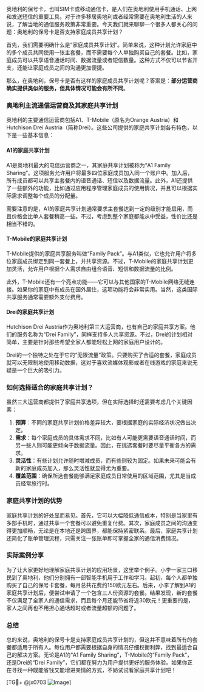 奥地利的保号卡，也叫SIM卡或移动通信卡，是人们在奥地利使用手机通话、上网和发送短信的重要工具。对于许多移居奥地利或者经常需要在奥地利生活的人来说，了解当地的通信服务政策非常重要。今天我们就来聊聊一个很多人都关心的问题：奥地利的保号卡是否支持家庭成员共享计划？

首先，我们需要明确什么是“家庭成员共享计划”。简单来说，这种计划允许家庭中的多个成员共同使用一张主套餐，而不需要每个人单独购买自己的套餐。比如，家庭成员可以共享语音通话时间、数据流量或者短信数量。这种方式不仅可以节省开支，还能让家庭成员之间的沟通更加便捷。

那么，在奥地利，保号卡是否有这样的家庭成员共享计划呢？答案是：**部分运营商确实提供类似的服务，但具体情况可能会有所不同**。

### 奥地利主流通信运营商及其家庭共享计划

奥地利的主要通信运营商包括A1、T-Mobile（原名为Orange Austria）和 Hutchison Drei Austria（简称Drei）。这些公司提供的家庭共享计划各有特色，以下是一些基本信息：

#### A1的家庭共享计划
A1是奥地利最大的电信运营商之一，其家庭共享计划被称为“A1 Family Sharing”。这项服务允许用户将最多四位家庭成员加入同一个账户中。加入后，所有成员都可以共享主套餐内的语音通话、短信以及数据流量。此外，A1还提供了一些额外的功能，比如通过应用程序管理家庭成员的使用情况，并且可以根据实际需求调整每个成员的分配量。

需要注意的是，A1的家庭共享计划通常要求主套餐达到一定的级别才能启用，而且价格会比单人套餐稍高一些。不过，考虑到整个家庭都能从中受益，性价比还是相当不错的。

#### T-Mobile的家庭共享计划
T-Mobile提供的家庭共享服务叫做“Family Pack”。与A1类似，它也允许用户将多位家庭成员绑定到同一套餐上，并共享资源。不过，T-Mobile的家庭共享计划更加灵活，允许用户根据个人需求自由组合语音、短信和数据流量的比例。

此外，T-Mobile还有一个亮点功能——它可以与其他国家的T-Mobile网络无缝连接。如果你的家庭中有成员在国外居住，这项功能将会非常实用。当然，这类国际共享服务通常需要额外支付费用。

#### Drei的家庭共享计划
Hutchison Drei Austria作为奥地利第三大运营商，也有自己的家庭共享方案。他们的服务名称为“Drei Family”，同样支持多人共享资源。不过，Drei的计划相对简单，主要是针对那些希望全家人都能轻松上网的家庭用户设计的。

Drei的一个独特之处在于它的“无限流量”政策。只要购买了合适的套餐，家庭成员就可以无限制地使用移动数据，这对于喜欢流媒体观影或者在线游戏的家庭来说无疑是一个巨大的吸引力。

### 如何选择适合的家庭共享计划？

虽然三大运营商都提供了家庭共享选项，但在实际选择时还需要考虑几个关键因素：

1. **预算**：不同的家庭共享计划价格差异较大，要根据家庭的实际经济状况做出决定。
2. **需求**：每个家庭成员的具体需求不同，比如有人可能更需要语音通话时间，而另一些人则可能更倾向于数据流量。因此，在挑选套餐时要尽量平衡各方的需求。
3. **灵活性**：有些计划允许随时增减成员，而有些则较为固定。如果未来可能会有新的家庭成员加入，那么灵活性就显得尤为重要。
4. **覆盖范围**：确保所选套餐能够满足家庭成员日常使用的区域范围，尤其是当成员经常旅行时。

### 家庭共享计划的优势

家庭共享计划的好处显而易见。首先，它可以大幅降低通信成本，特别是当家里有多部手机时，通过共享一个套餐可以避免重复付费。其次，家庭成员之间的沟通变得更加顺畅，无论是在本地还是跨国界，都能保持紧密联系。最后，家庭共享计划还简化了账单管理流程，只需关注一张账单即可掌握全家的通信消费情况。

### 实际案例分享

为了让大家更好地理解家庭共享计划的应用场景，这里举个例子。小李一家三口移民到了奥地利，他们分别拥有一部智能手机用于工作和学习。起初，每个人都单独购买了自己的保号卡套餐，每月总共花费约150欧元左右。后来，小李了解到A1的家庭共享计划后，便尝试申请了一个包含三人份资源的套餐。结果发现，新的套餐不仅满足了全家人的通信需求，而且每个月还能节省将近30欧元！更重要的是，家人之间再也不用担心通话超时或者流量超额的问题了。

### 总结

总的来说，奥地利的保号卡是支持家庭成员共享计划的，但这并不意味着所有的套餐都适用于所有人。每位用户都需要根据自身的情况仔细权衡利弊，找到最适合自己的解决方案。无论是A1的“A1 Family Sharing”，T-Mobile的“Family Pack”，还是Drei的“Drei Family”，它们都在努力为用户提供更好的服务体验。如果你正在寻找一种既能省钱又能增进亲情的方式，不妨试试看家庭共享计划吧！

[TG💪+ @jx0703 ![Image](https://github.com/user-attachments/assets/dbca1d08-cadb-493c-b0ec-ad6f7a83f270)]